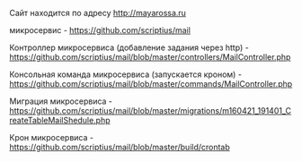 Сайт находится по адресу http://mayarossa.ru


микросервис - https://github.com/scriptius/mail

Контроллер микросервиса (добавление задания через http) - https://github.com/scriptius/mail/blob/master/controllers/MailController.php

Консольная команда микросервиса (запускается кроном) - https://github.com/scriptius/mail/blob/master/commands/MailController.php

Миграция микросервиса - https://github.com/scriptius/mail/blob/master/migrations/m160421_191401_CreateTableMailShedule.php

Крон микросервиса - https://github.com/scriptius/mail/blob/master/build/crontab
